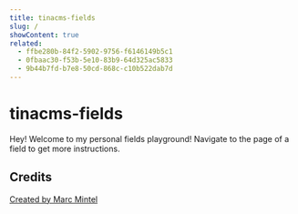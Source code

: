 ```yaml
---
title: tinacms-fields
slug: /
showContent: true
related:
  - ffbe280b-84f2-5902-9756-f6146149b5c1
  - 0fbaac30-f53b-5e10-83b9-64d325ac5833
  - 9b44b7fd-b7e8-50cd-868c-c10b522dab7d
---
```

# tinacms-fields

Hey! Welcome to my personal fields playground!
Navigate to the page of a field to get more instructions.

## Credits

<a href='https://mintel.me/'>Created by Marc Mintel</a>